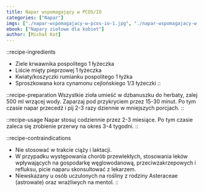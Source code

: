 ```yaml
---
title: Napar wspomagający w PCOS/IO
categories: ["Napar"]
imgs: ["./napar-wspomagajacy-w-pcos-io-1.jpg", "./napar-wspomagajacy-w-pcos-io-2.jpg"]
ebook: ["Napary ziołowe dla kobiet"]
author: [Michał Kot]
---
```


::recipe-ingredients
- Ziele krwawnika pospolitego 1 łyżeczka
- Liście mięty pieprzowej 1 łyżeczka
- Kwiaty/koszyczki rumianku pospolitego 1 łyżka
- Sproszkowana kora cynamonu cejlońskiego 1/3 łyżeczki
::

::recipe-preparation
Wszystkie zioła umieść w dzbanuszku do herbaty, zalej 500 ml wrzącej wody. Zaparzaj pod przykryciem przez 15-30 minut. Po tym czasie napar przecedź i pij 2-3 razy dziennie w mniejszych porcjach.
::

::recipe-usage
Napar stosuj codziennie przez 2-3 miesiące. Po tym czasie zaleca się zrobienie przerwy na okres 3-4 tygodni.
::

::recipe-contraindications
- Nie stosować w trakcie ciąży i laktacji.
- W przypadku występowania chorób przewlekłych, stosowania leków wpływających na gospodarkę węglowodanową, przeciwzakrzepowych i refluksu, picie naparu skonsultować z lekarzem.
- Niewskazany u osób uczulonych na rośliny z rodziny Asteraceae (astrowate) oraz wrażliwych na mentol.
::